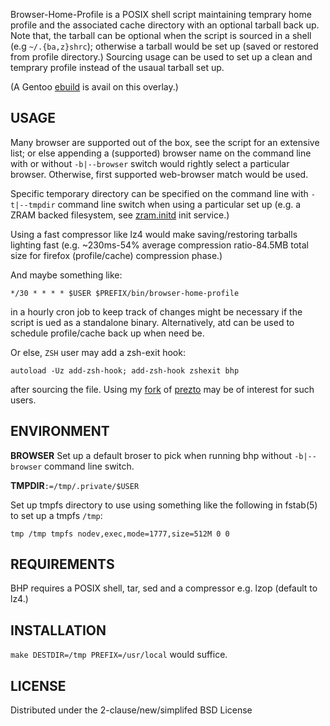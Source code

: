Browser-Home-Profile is a POSIX shell script maintaining temprary home profile
and the associated cache directory with an optional tarball back up. Note that,
the tarball can be optional when the script is sourced in a shell
(e.g `~/.{ba,z}shrc`); otherwise a tarball would be set up (saved or restored
from profile directory.) Sourcing usage can be used to set up a clean and temprary
profile instead of the usaual tarball set up.

(A Gentoo [ebuild](1) is avail on this overlay.)

USAGE
-----

Many browser are supported out of the box, see the script for an extensive list;
or else appending a (supported) browser name on the command line with or without
`-b|--browser` switch would rightly select a particular browser. Otherwise, first
supported web-browser match would be used.

Specific temporary directory can be specified on the command line with
`-t|--tmpdir` command line switch when using a particular set up (e.g. a ZRAM
backed filesystem, see [zram.initd](2) init service.)

Using a fast compressor like lz4 would make saving/restoring tarballs lighting
fast (e.g. ~230ms-54% average compression ratio-84.5MB total size for
firefox (profile/cache) compression phase.)

And maybe something like:

	*/30 * * * * $USER $PREFIX/bin/browser-home-profile

in a hourly cron job to keep track of changes might be necessary if the script
is ued as a standalone binary.
Alternatively, atd can be used to schedule profile/cache back up when need be.

Or else, `ZSH` user may add a zsh-exit hook:

	autoload -Uz add-zsh-hook; add-zsh-hook zshexit bhp

after sourcing the file. Using my [fork](3) of [prezto](4) may be of interest
for such users.

ENVIRONMENT
-----------

**BROWSER**
Set up a default broser to pick when running bhp without `-b|--browser`
command line switch.

**TMPDIR**`:=/tmp/.private/$USER`

Set up tmpfs directory to use using something like the following in
fstab(5) to set up a tmpfs `/tmp`:

	tmp /tmp tmpfs nodev,exec,mode=1777,size=512M 0 0

REQUIREMENTS
------------

BHP requires a POSIX shell, tar, sed and a compressor e.g. lzop (default to lz4.)

INSTALLATION
------------

`make DESTDIR=/tmp PREFIX=/usr/local` would suffice.

LICENSE
-------

Distributed under the 2-clause/new/simplifed BSD License

[1]:https://github.com/tokiclover/bar-overlay
[2]:https://github.com/tokiclover/mkinitramfs-ll/tree/master/svc
[3]: https://github.com/tokiclover/prezto
[4]: https://github.com/sorin-ionescu/prezto

